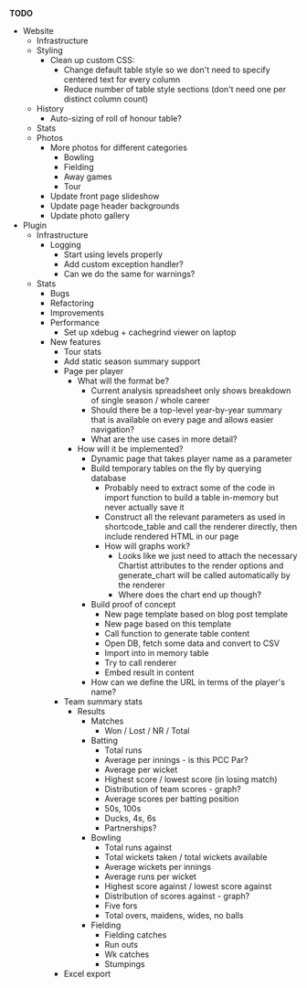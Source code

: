 __TODO__
* Website
    * Infrastructure
    * Styling
        * Clean up custom CSS:
            * Change default table style so we don't need to specify centered text for every column
            * Reduce number of table style sections (don't need one per distinct column count)
    * History
        * Auto-sizing of roll of honour table?
    * Stats
    * Photos
        * More photos for different categories
            * Bowling
            * Fielding
            * Away games
            * Tour
        * Update front page slideshow
        * Update page header backgrounds
        * Update photo gallery
* Plugin
    * Infrastructure
        * Logging
            * Start using levels properly
            * Add custom exception handler?
            * Can we do the same for warnings?
    * Stats
        * Bugs
        * Refactoring
        * Improvements
        * Performance
            * Set up xdebug + cachegrind viewer on laptop
        * New features
            * Tour stats
            * Add static season summary support
            * Page per player
                * What will the format be?
                    * Current analysis spreadsheet only shows breakdown of single season / whole career
                    * Should there be a top-level year-by-year summary that is available on every page and allows easier navigation?
                    * What are the use cases in more detail?
                * How will it be implemented?
                    * Dynamic page that takes player name as a parameter
                    * Build temporary tables on the fly by querying database
                        * Probably need to extract some of the code in import function to build a table in-memory but never actually save it
                        * Construct all the relevant parameters as used in shortcode_table and call the renderer directly, then include rendered HTML in our page
                        * How will graphs work?
                            * Looks like we just need to attach the necessary Chartist attributes to the render options and generate_chart will be called automatically by the renderer
                            * Where does the chart end up though?
                    * Build proof of concept
                        * New page template based on blog post template
                        * New page based on this template
                        * Call function to generate table content
                        * Open DB, fetch some data and convert to CSV
                        * Import into in memory table
                        * Try to call renderer
                        * Embed result in content
                    * How can we define the URL in terms of the player's name?
            * Team summary stats
                * Results
                    * Matches
                        * Won / Lost / NR / Total
                    * Batting
                        * Total runs
                        * Average per innings - is this PCC Par?
                        * Average per wicket
                        * Highest score / lowest score (in losing match)
                        * Distribution of team scores - graph?
                        * Average scores per batting position
                        * 50s, 100s
                        * Ducks, 4s, 6s
                        * Partnerships?
                    * Bowling
                        * Total runs against
                        * Total wickets taken / total wickets available
                        * Average wickets per innings
                        * Average runs per wicket
                        * Highest score against / lowest score against
                        * Distribution of scores against - graph?
                        * Five fors
                        * Total overs, maidens, wides, no balls
                    * Fielding
                        * Fielding catches
                        * Run outs
                        * Wk catches
                        * Stumpings
            * Excel export
